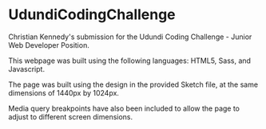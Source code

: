 # UdundiCodingChallenge
Christian Kennedy's submission for the  Udundi Coding Challenge - Junior Web Developer Position.

This webpage was built using the following languages: HTML5, Sass, and Javascript. 

The page was built using the design in the provided Sketch file, at the same dimensions of 1440px by 1024px.

Media query breakpoints have also been included to allow the page to adjust to different screen dimensions.
